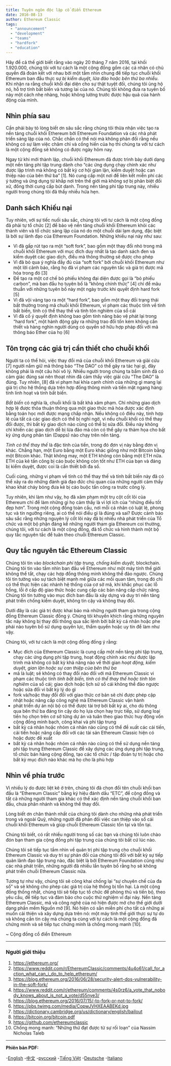 ```yaml
---
title: Tuyên ngôn độc lập cổ điển Ethereum
date: 2016-08-13
author: Ethereum Classic
tags:
  - "announcement"
  - "development"
  - "teams"
  - "hardfork"
  - "education"
---
```


Hãy để cả thế giới biết rằng vào ngày 20 tháng 7 năm 2016, tại khối 1.920.000, chúng tôi với tư cách là một cộng đồng gồm các cá nhân có chủ quyền đã đoàn kết với nhau bởi một tầm nhìn chung để tiếp tục chuỗi khối Ethereum ban đầu thực sự *bị kiểm duyệt, lừa đảo hoặc bên thứ ba nhiễu*. Khi nhận ra rằng chuỗi khối đại diện cho sự thật tuyệt đối, chúng tôi ủng hộ nó, hỗ trợ tính bất biến và tương lai của nó. Chúng tôi không đưa ra tuyên bố này một cách nhẹ nhàng, hoặc không lường trước được hậu quả của hành động của mình.

## Nhìn phía sau

Cần phải bày tỏ lòng biết ơn sâu sắc rằng chúng tôi thừa nhận việc tạo ra nền tảng chuỗi khối Ethereum bởi Ethereum Foundation và các nhà phát triển sáng lập của nó. Chắc chắn có thể nói mà không phản đối rằng nếu không có sự làm việc chăm chỉ và cống hiến của họ thì chúng ta với tư cách là một cộng đồng sẽ không có được ngày hôm nay.

Ngay từ khi mới thành lập, chuỗi khối Ethereum đã được trình bày dưới dạng một nền tảng phi tập trung dành cho “các ứng dụng chạy chính xác như được lập trình mà không có bất kỳ cơ hội gian lận, kiểm duyệt hoặc can thiệp nào của bên thứ ba” [1]. Nó cung cấp một nơi để liên kết miễn phí các ý tưởng và ứng dụng từ khắp nơi trên thế giới mà không sợ bị phân biệt đối xử, đồng thời cung cấp bút danh. Trong nền tảng phi tập trung này, nhiều người trong chúng tôi đã thấy nhiều hứa hẹn.

## Danh sách Khiếu nại

Tuy nhiên, với sự tiếc nuối sâu sắc, chúng tôi với tư cách là một cộng đồng đã phải tự tổ chức [2] để bảo vệ nền tảng chuỗi khối Ethereum khỏi các thành viên và tổ chức sáng lập của nó do một chuỗi dài lạm dụng, đặc biệt là bởi sự lãnh đạo của Ethereum Foundation. Những khiếu nại này như sau:

- Vì đã gấp rút tạo ra một “soft fork”, bao gồm một thay đổi nhỏ trong mã chuỗi khối Ethereum với mục đích duy nhất là tạo danh sách đen và kiểm duyệt các giao dịch, điều mà thông thường sẽ được cho phép
- Vì đã bỏ qua ý nghĩa đầy đủ của “soft fork” bởi chuỗi khối Ethereum như một lời cảnh báo, rằng họ đã vi phạm các nguyên tắc và giá trị được mã hóa trong đó [3]
- Để tạo ra một cơ chế bỏ phiếu không đại diện được gọi là “bỏ phiếu carbon”, mà ban đầu họ tuyên bố là “không chính thức” [4] chỉ để mâu thuẫn với những tuyên bố này một ngày trước khi quyết định hard fork [5]
- Vì đã vội vàng tạo ra một “hard fork”, bao gồm một thay đổi trạng thái bất thường trong mã chuỗi khối Ethereum, vi phạm các thuộc tính về tính bất biến, tính có thể thay thế và tính tôn nghiêm của sổ cái
- Vì đã cố ý quyết định không bao gồm tính năng bảo vệ phát lại trong “hard fork”, một hành động gây ra những trao đổi tốn kém không cần thiết và hàng nghìn người dùng có quyền sở hữu hợp pháp đối với mã thông báo Ether của họ [6]

## Tôn trọng các giá trị cần thiết cho chuỗi khối

Người ta có thể hỏi, việc thay đổi mã của chuỗi khối Ethereum và giải cứu [7] người nắm giữ mã thông báo “The DAO” có thể gây ra tác hại gì, đây không phải là một câu hỏi vô lý. Nhiều người trong chúng ta bẩm sinh đã có cảm giác đúng sai nên thoạt nhìn đã cảm thấy việc giải cứu "The DAO" là đúng. Tuy nhiên, [8] đã vi phạm hai khía cạnh chính của những gì mang lại giá trị cho hệ thống dựa trên hợp đồng thông minh và tiền mặt ngang hàng: tính linh hoạt và tính bất biến.

*Bất biến* có nghĩa là, chuỗi khối là bất khả xâm phạm. Chỉ những giao dịch hợp lệ được thỏa thuận thông qua một giao thức mã hóa được xác định bằng toán học mới được mạng chấp nhận. Nếu không có điều này, tính hợp lệ của tất cả các giao dịch có thể bị nghi ngờ, vì nếu chuỗi khối có thể thay đổi được, thì bất kỳ giao dịch nào cũng có thể bị sửa đổi. Điều này không chỉ khiến các giao dịch dễ bị lừa đảo mà còn có thể gây ra thảm họa cho bất kỳ ứng dụng phân tán (Dapps) nào chạy trên nền tảng.

*Tính có thể thay thế* là đặc tính của tiền, trong đó đơn vị này bằng đơn vị khác. Chẳng hạn, một Euro bằng một Euro khác giống như một Bitcoin bằng một Bitcoin khác. Thật không may, một ETH không còn bằng một ETH nữa. ETH của kẻ tấn công bị cáo buộc không còn tốt như ETH của bạn và đáng bị kiểm duyệt, được coi là cần thiết bởi đa số.

Cuối cùng, những vi phạm về tính có thể thay thế và tính bất biến này đã có thể xảy ra do những đánh giá đạo đức chủ quan của những người cảm thấy khao khát cháy bỏng đưa kẻ bị cáo buộc tấn công ra trước công lý.

Tuy nhiên, khi làm như vậy, họ đã xâm phạm một trụ cột cốt lõi của Ethereum chỉ để làm những gì họ cảm thấy là vì lợi ích của “những điều tốt đẹp hơn”. Trong một cộng đồng toàn cầu, nơi mỗi cá nhân có luật lệ, phong tục và tín ngưỡng riêng, ai có thể nói điều gì là đúng và sai? Được cảnh báo sâu sắc rằng những nguyên lý cốt lõi này đã bị nhiều nhà phát triển của Tổ chức và một bộ phận đáng kể những người tham gia Ethereum coi thường, chúng tôi, với tư cách là một cộng đồng, đã tổ chức và hình thành một bộ quy tắc nguyên tắc để tuân theo chuỗi Ethereum Classic.

## Quy tắc nguyên tắc Ethereum Classic

Chúng tôi tin vào *blockchain phi tập trung, chống kiểm duyệt,* blockchain. Chúng tôi tin vào tầm nhìn ban đầu về Ethereum như một máy tính thế giới không thể tắt, chạy các hợp đồng thông minh không thể đảo ngược. Chúng tôi tin tưởng vào sự tách biệt mạnh mẽ giữa các mối quan tâm, trong đó chỉ có thể thực hiện các nhánh hệ thống của cơ sở mã, khi khắc phục các lỗ hổng, lỗi ở cấp độ giao thức hoặc cung cấp các bản nâng cấp chức năng. Chúng tôi tin tưởng vào mục đích ban đầu là xây dựng và duy trì nền tảng phát triển chống kiểm duyệt, không tin cậy và không thay đổi.

Dưới đây là các giá trị được khai báo mà những người tham gia trong cộng đồng Ethereum Classic đồng ý. Chúng tôi khuyến khích rằng những nguyên tắc này không bị thay đổi thông qua sắc lệnh bởi bất kỳ cá nhân hoặc phe phái nào tuyên bố sử dụng quyền lực, thẩm quyền hoặc uy tín để làm như vậy.

Chúng tôi, với tư cách là một cộng đồng đồng ý rằng:

- Mục đích của Ethereum Classic là cung cấp một nền tảng phi tập trung, chạy các ứng dụng phi tập trung, hoạt động chính xác như được lập trình mà không có bất kỳ khả năng nào về thời gian *hoạt động, kiểm duyệt, gian lận hoặc sự can thiệp của bên thứ ba*
- mã là luật; sẽ không có thay đổi nào đối với mã Ethereum Classic vi phạm các thuộc tính *tính bất biến, tính có thể thay thế hoặc tính tôn nghiêm* của sổ cái; giao dịch hoặc lịch sử sổ cái không thể đảo ngược hoặc sửa đổi vì bất kỳ lý do gì
- fork và/hoặc thay đổi đối với giao thức cơ bản sẽ chỉ được phép cập nhật hoặc nâng cấp công nghệ mà Ethereum Classic vận hành
- phát triển dự án nội bộ có thể được tài trợ bởi bất kỳ ai, cho dù thông qua bên thứ ba đáng tin cậy do họ lựa chọn hay trực tiếp, sử dụng loại tiền họ chọn trên cơ sở từng dự án và tuân theo giao thức huy động vốn cộng đồng minh bạch, công khai và phi tập trung
- bất kỳ cá nhân hoặc nhóm cá nhân nào cũng có thể đề xuất các cải tiến, cải tiến hoặc nâng cấp đối với các tài sản Ethereum Classic hiện có hoặc được đề xuất
- bất kỳ cá nhân hoặc nhóm cá nhân nào cũng có thể sử dụng nền tảng phi tập trung Ethereum Classic để xây dựng các ứng dụng phi tập trung, tổ chức bán hàng cộng đồng, tạo các tổ chức / tập đoàn tự trị hoặc cho bất kỳ mục đích nào khác mà họ cho là phù hợp

## Nhìn về phía trước

Vì nhiều lý do được liệt kê ở trên, chúng tôi đã chọn đổi tên chuỗi khối ban đầu là “Ethereum Classic” bằng ký hiệu đánh dấu “ETC”, để cộng đồng và tất cả những người tham gia khác có thể xác định nền tảng chuỗi khối ban đầu, chưa phân nhánh và không thể thay đổi.

Lòng biết ơn chân thành nhất của chúng tôi dành cho những nhà phát triển trong và ngoài Quỹ, những người đã phản đối việc can thiệp vào sổ cái chuỗi khối Ethereum và giúp chuỗi Ethereum Classic tồn tại và tồn tại.

Chúng tôi biết, có rất nhiều người trong số các bạn và chúng tôi luôn chào đón bạn tham gia cộng đồng phi tập trung của chúng tôi bất cứ lúc nào.

Chúng tôi sẽ tiếp tục tầm nhìn về quản trị phi tập trung cho chuỗi khối Ethereum Classic và duy trì sự phản đối của chúng tôi đối với bất kỳ sự tiếp quản lãnh đạo tập trung nào, đặc biệt là bởi Ethereum Foundation cũng như các nhà phát triển, những người đã nhiều lần tuyên bố rằng họ sẽ không phát triển chuỗi Ethereum Classic nữa.

Tương tự như vậy, chúng tôi sẽ công khai chống lại “sự chuyên chế của đa số” và sẽ không cho phép các giá trị của hệ thống bị tổn hại. Là một cộng đồng thống nhất, chúng tôi sẽ tiếp tục tổ chức để phòng thủ và tiến bộ, theo yêu cầu, để tiếp tục và đảm bảo cho cuộc thử nghiệm vĩ đại này. Nền tảng Ethereum Classic, mã và công nghệ của nó hiện được mở cho thế giới dưới dạng phần mềm Nguồn mở [9]. Nó hiện có sẵn miễn phí cho tất cả những ai muốn cải thiện và xây dựng dựa trên nó: một máy tính thế giới thực sự tự do và không cần tin cậy mà chúng ta cùng với tư cách là một cộng đồng đã chứng minh và sẽ tiếp tục chứng minh là chống mong manh [10].

~ Cộng đồng cổ điển Ethereum

---

### Người giới thiệu

1. https://ethereum.org/
2. https://www.reddit.com/r/EthereumClassic/comments/4u4o61/call_for_action_what_can_i_do_to_help_ethereum/
3. https://blog.ethereum.org/2016/06/28/security-alert-dos-vulnerability-in-the-soft-fork/
4. https://www.reddit.com/r/ethereum/comments/4s0rz6/a_vote_that_nobody_knows_about_is_not_a_vote/d55nye3/
5. https://blog.ethereum.org/2016/07/15/-to-fork-or-not-to-fork/
6. https://pbs.twimg.com/media/CopwJVHXEAABEKd.jpg
7. https://dictionary.cambridge.org/us/dictionary/english/bailout
8. https://bitcoin.org/bitcoin.pdf
9. https://github.com/ethereumclassic
10. Chống mong manh: “Những thứ đạt được từ sự rối loạn” của Nassim Nicholas Taleb

---

**Phiên bản PDF:**

-[English](https://ethereumclassic.org/ETC_Declaration_of_Independence.pdf) -[中文](https://ethereumclassic.org//ETC_Declaration_of_Independence_chinese.pdf) -[русский](https://ethereumclassic.org//ETC_Declaration_of_Independence_russian.pdf) -[Tiếng Việt](https://ethereumclassic.org//ETC_Declaration_of_Independence_vietnamese.pdf) -[Deutsche](https://ethereumclassic.org//ETC_Declaration_of_Independence_german.pdf) -[Italiano](https://ethereumclassic.org//ETC_Declaration_of_Independence_italian.pdf)
